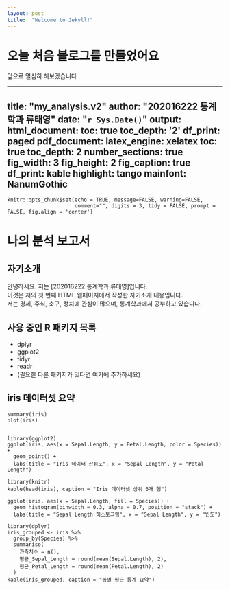 ```yaml
---
layout: post
title:  "Welcome to Jekyll!"
---
```


# 오늘 처음 블로그를 만들었어요
앞으로 열심히 해보겠습니다

---
title: "my_analysis.v2"
author: "202016222 통계학과 류태영"
date: "`r Sys.Date()`"
output:
  html_document:
    toc: true
    toc_depth: '2'
    df_print: paged
  pdf_document:
    latex_engine: xelatex
    toc: true
    toc_depth: 2
    number_sections: true
    fig_width: 3
    fig_height: 2
    fig_caption: true
    df_print: kable
    highlight: tango
mainfont: NanumGothic
---

```{r setup, include=FALSE}
knitr::opts_chunk$set(echo = TRUE, message=FALSE, warning=FALSE,
                      comment="", digits = 3, tidy = FALSE, prompt = FALSE, fig.align = 'center')
```

# 나의 분석 보고서

## 자기소개
안녕하세요. 저는 [202016222 통계학과 류태영]입니다.  
이것은 저의 첫 번째 HTML 웹페이지에서 작성한 자기소개 내용입니다.  
저는 경제, 주식, 축구, 정치에 관심이 많으며, 통계학과에서 공부하고 있습니다.

## 사용 중인 R 패키지 목록
- dplyr
- ggplot2
- tidyr
- readr
- (필요한 다른 패키지가 있다면 여기에 추가하세요)

## iris 데이터셋 요약
```{r}
summary(iris)
plot(iris)


library(ggplot2)
ggplot(iris, aes(x = Sepal.Length, y = Petal.Length, color = Species)) +
  geom_point() +
  labs(title = "Iris 데이터 산점도", x = "Sepal Length", y = "Petal Length")

library(knitr)
kable(head(iris), caption = "Iris 데이터셋 상위 6개 행")

ggplot(iris, aes(x = Sepal.Length, fill = Species)) +
  geom_histogram(binwidth = 0.3, alpha = 0.7, position = "stack") +
  labs(title = "Sepal Length 히스토그램", x = "Sepal Length", y = "빈도")

library(dplyr)
iris_grouped <- iris %>%
  group_by(Species) %>%
  summarise(
    관측치수 = n(),
    평균_Sepal_Length = round(mean(Sepal.Length), 2),
    평균_Petal_Length = round(mean(Petal.Length), 2)
  )
kable(iris_grouped, caption = "종별 평균 통계 요약")
